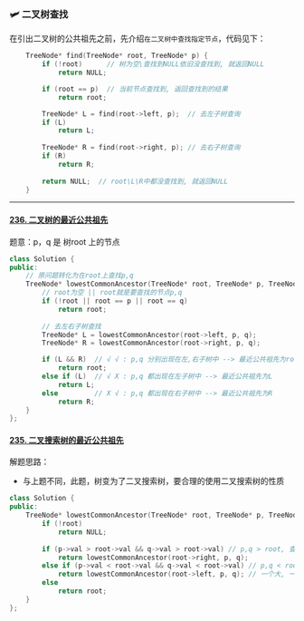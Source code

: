 

### :small_airplane: 二叉树查找

在引出二叉树的公共祖先之前，先介绍`在二叉树中查找指定节点`，代码见下：



```c++
    TreeNode* find(TreeNode* root, TreeNode* p) {
        if (!root)      // 树为空\查找到NULL依旧没查找到, 就返回NULL
            return NULL;

        if (root == p)  // 当前节点查找到, 返回查找到的结果
            return root;

        TreeNode* L = find(root->left, p);  // 去左子树查询
        if (L)
            return L;
        
        TreeNode* R = find(root->right, p); // 去右子树查询
        if (R)
            return R;
        
        return NULL;  // root\L\R中都没查找到, 就返回NULL
    }
```



----

#### [236. 二叉树的最近公共祖先](https://leetcode-cn.com/problems/lowest-common-ancestor-of-a-binary-tree/)

题意：p，q 是 树root 上的节点

```c++
class Solution {
public:
    // 原问题转化为在root上查找p,q
    TreeNode* lowestCommonAncestor(TreeNode* root, TreeNode* p, TreeNode* q) {
        // root为空 || root就是要查找的节点p,q
        if (!root || root == p || root == q)
            return root;
        
        // 去左右子树查找
        TreeNode* L = lowestCommonAncestor(root->left, p, q);
        TreeNode* R = lowestCommonAncestor(root->right, p, q);

        if (L && R)  // √ √ : p,q 分别出现在左,右子树中 --> 最近公共祖先为root
            return root;
        else if (L)  // √ X : p,q 都出现在左子树中 --> 最近公共祖先为L
            return L;
        else         // X √ : p,q 都出现在右子树中 --> 最近公共祖先为R
            return R;
    }
};
```

#### [235. 二叉搜索树的最近公共祖先](https://leetcode-cn.com/problems/lowest-common-ancestor-of-a-binary-search-tree/)

解题思路：

- 与上题不同，此题，树变为了二叉搜索树，要合理的使用二叉搜索树的性质

```c++
class Solution {
public:
    TreeNode* lowestCommonAncestor(TreeNode* root, TreeNode* p, TreeNode* q) {
        if (!root)
            return NULL;
        
        if (p->val > root->val && q->val > root->val) // p,q > root, 查找右子树
            return lowestCommonAncestor(root->right, p, q);
        else if (p->val < root->val && q->val < root->val) // p,q < root, 查找左子树
            return lowestCommonAncestor(root->left, p, q); // 一个大, 一个小, 返回root
        else
            return root;
    }
};
```

